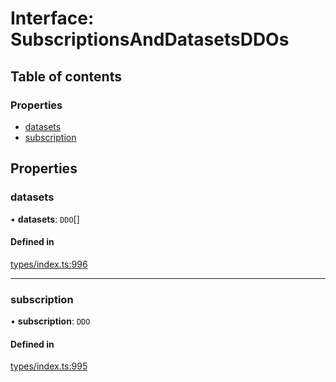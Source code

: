 # Interface: SubscriptionsAndDatasetsDDOs

## Table of contents

### Properties

- [datasets](SubscriptionsAndDatasetsDDOs.md#datasets)
- [subscription](SubscriptionsAndDatasetsDDOs.md#subscription)

## Properties

### datasets

• **datasets**: `DDO`[]

#### Defined in

[types/index.ts:996](https://github.com/nevermined-io/react-components/blob/98af18d/catalog/src/types/index.ts#L996)

___

### subscription

• **subscription**: `DDO`

#### Defined in

[types/index.ts:995](https://github.com/nevermined-io/react-components/blob/98af18d/catalog/src/types/index.ts#L995)
